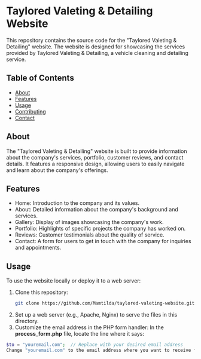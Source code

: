 # Taylored Valeting & Detailing Website

This repository contains the source code for the "Taylored Valeting & Detailing" website. The website is designed for showcasing the services provided by Taylored Valeting & Detailing, a vehicle cleaning and detailing service.

## Table of Contents
- [About](#about)
- [Features](#features)
- [Usage](#usage)
- [Contributing](#contributing)
- [Contact](#contact)

## About
The "Taylored Valeting & Detailing" website is built to provide information about the company's services, portfolio, customer reviews, and contact details. It features a responsive design, allowing users to easily navigate and learn about the company's offerings.

## Features
- Home: Introduction to the company and its values.
- About: Detailed information about the company's background and services.
- Gallery: Display of images showcasing the company's work.
- Portfolio: Highlights of specific projects the company has worked on.
- Reviews: Customer testimonials about the quality of service.
- Contact: A form for users to get in touch with the company for inquiries and appointments.

## Usage
To use the website locally or deploy it to a web server:

1. Clone this repository:
   ```sh
   git clone https://github.com/Mamtilda/taylored-valeting-website.git
2. Set up a web server (e.g., Apache, Nginx) to serve the files in this directory.
3. Customize the email address in the PHP form handler:
In the **process_form.php** file, locate the line where it says:
```php
$to = "youremail.com";  // Replace with your desired email address
Change "youremail.com" to the email address where you want to receive form submissions.








